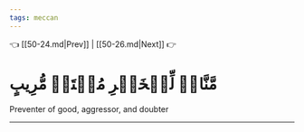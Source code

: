 ```yaml
---
tags: meccan
---
```


👈 [[50-24.md|Prev]] | [[50-26.md|Next]] 👉

# مَّنَّاعٖ لِّلۡخَيۡرِ مُعۡتَدٖ مُّرِيبٍ

Preventer of good, aggressor, and doubter

---

